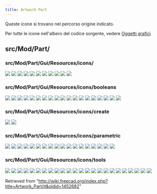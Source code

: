 ```yaml
---
title: Artwork Part
---
```

Queste icone si trovano nel percorso origine indicato.

Per tutte le icone nell'albero del codice sorgente, vedere [Oggetti grafici](/Artwork/it "Artwork/it")

## src/Mod/Part/

### src/Mod/Part/Gui/Resources/icons/

![](/images/Part_2D_object.svg)
![](/images/Part_3D_object.svg)
![](/images/Part_BoxSelection.svg)
![](/images/Part_Detached.svg)
![](/images/Part_Export.svg)
![](/images/Part_Feature.svg)
![](/images/Part_FeatureImport.svg)
![](/images/Part_Import.svg)
![](/images/Part_SectionCut.svg)
![](/images/PartWorkbench.svg)
![](/images/Preferences-part_design.svg)

### src/Mod/Part/Gui/Resources/icons/booleans

![](/images/Part_BooleanFragments.svg)
![](/images/Part_Booleans.svg)
![](/images/Part_CheckGeometry.svg)
![](/images/Part_Common.svg)
![](/images/Part_Compound.svg)
![](/images/Part_CompoundFilter.svg)
![](/images/Part_CrossSections.svg)
![](/images/Part_Cut.svg)
![](/images/Part_Defeaturing.svg)
![](/images/Part_ExplodeCompound.svg)
![](/images/Part_Fuse.svg)
![](/images/Part_JoinBypass.svg)
![](/images/Part_JoinConnect.svg)
![](/images/Part_JoinCutout.svg)
![](/images/Part_JoinEmbed.svg)
![](/images/Part_Section.svg)
![](/images/Part_Slice.svg)
![](/images/Part_SliceApart.svg)
![](/images/Part_XOR.svg)

### src/Mod/Part/Gui/Resources/icons/create

![](/images/Part_Primitives.svg)
![](/images/Part_Shapebuilder.svg)

### src/Mod/Part/Gui/Resources/icons/parametric

![](/images/Part_Box_Parametric.svg)
![](/images/Part_Circle_Parametric.svg)
![](/images/Part_Cone_Parametric.svg)
![](/images/Part_Cylinder_Parametric.svg)
![](/images/Part_Ellipse_Parametric.svg)
![](/images/Part_Ellipsoid_Parametric.svg)
![](/images/Part_Helix_Parametric.svg)
![](/images/Part_Line_Parametric.svg)
![](/images/Part_Plane_Parametric.svg)
![](/images/Part_Point_Parametric.svg)
![](/images/Part_Polygon_Parametric.svg)
![](/images/Part_Prism_Parametric.svg)
![](/images/Part_Sphere_Parametric.svg)
![](/images/Part_Spiral_Parametric.svg)
![](/images/Part_Spline_Parametric.svg)
![](/images/Part_Torus_Parametric.svg)
![](/images/Part_Tube_Parametric.svg)
![](/images/Part_Wedge_Parametric.svg)

### src/Mod/Part/Gui/Resources/icons/tools

![](/images/Part_Attachment.svg)
![](/images/Part_Chamfer.svg)
![](/images/Part_ColorFace.svg)
![](/images/Part_Element_Copy.svg)
![](/images/Part_Extrude.svg)
![](/images/Part_Fillet.svg)
![](/images/Part_Loft.svg)
![](/images/Part_MakeFace.svg)
![](/images/Part_MakeSolid.svg)
![](/images/Part_Mirror.svg)
![](/images/Part_Offset.svg)
![](/images/Part_Offset2D.svg)
![](/images/Part_PointsFromMesh.svg)
![](/images/Part_ProjectionOnSurface.svg)
![](/images/Part_Refine_Shape.svg)
![](/images/Part_Reverse_Shape.svg)
![](/images/Part_Revolve.svg)
![](/images/Part_RuledSurface.svg)
![](/images/Part_Scale.svg)
![](/images/Part_Shape_from_Mesh.svg)
![](/images/Part_ShapeInfo.svg)
![](/images/Part_Sweep.svg)
![](/images/Part_Thickness.svg)
![](/images/Part_Transformed_Copy.svg)

Retrieved from "<http://wiki.freecad.org/index.php?title=Artwork_Part/it&oldid=1452682>"